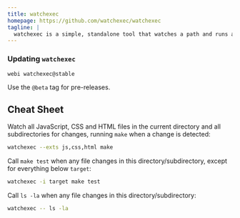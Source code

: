```yaml
---
title: watchexec
homepage: https://github.com/watchexec/watchexec
tagline: |
  watchexec is a simple, standalone tool that watches a path and runs a command whenever it detects modifications.
---
```


### Updating `watchexec`

`webi watchexec@stable`

Use the `@beta` tag for pre-releases.

## Cheat Sheet

Watch all JavaScript, CSS and HTML files in the current directory and all
subdirectories for changes, running `make` when a change is detected:

```bash
watchexec --exts js,css,html make
```

Call `make test` when any file changes in this directory/subdirectory, except
for everything below `target`:

```bash
watchexec -i target make test
```

Call `ls -la` when any file changes in this directory/subdirectory:

```bash
watchexec -- ls -la
```
